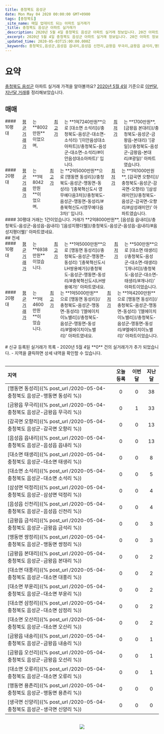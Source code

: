 ```yaml
---
title: 충청북도 음성군
date: Mon May 04 2020 00:00:00 GMT+0900
tags: [충청북도]
_site_name: 매일 업데이트 되는 아파트 실거래가
_title: 충청북도 음성군 아파트 실거래가
_description: 2020년 5월 4일 충청북도 음성군 아파트 실거래 정보입니다. 20건 아파트 정보가 있습니다.
_excerpt: 2020년 5월 4일 충청북도 음성군 아파트 실거래 정보입니다. 20건 아파트 정보가 있습니다.
_updated_time: 2020-05-03T15:00:00.000Z
_keywords: 충청북도,음성군,음성읍 읍내리,음성읍 신천리,금왕읍 무극리,금왕읍 금석리,맹동면 동성리,대소면 오산리,대소면 태생리,대소면 소석리,대소면 부윤리,대소면 오류리,대소면 대풍리,생극면 신양리,감곡면 오향리,금왕읍 내송리,대소면 삼정리,금왕읍 본대리,삼성면 덕정리,맹동면 쌍정리,맹동면 용촌리,금왕읍 오선리
---
```



# 요약
<ins>충청북도 음성군</ins> 아파트 실거래 가격을 알아볼까요? <ins>2020년 5월 4일</ins> 기준으로 <ins>이번달, 지난달 거래</ins>를 정리해보았습니다.

## 매매
<div class="container">
<div class="six columns" markdown="1">
#### 10평대
<ins>평균 거래가</ins>는 **8002만원**이었으며, <ins>최고가</ins>는 **1억7240만원**으로 [대소면 소석리](/충청북도-음성군-대소면-소석리) '[이안음성대소아파트](/충청북도-음성군-대소면-소석리/#이안음성대소아파트)' 입니다. <ins>최저가</ins>는 **1700만원**, [금왕읍 본대리](/충청북도-음성군-금왕읍-본대리) '[광일](/충청북도-음성군-금왕읍-본대리/#광일)' 아파트였습니다.
</div>
<div class="six columns" markdown="1">
#### 20평대
<ins>평균 거래가</ins>는 **1억8042만원**이었으며, <ins>최고가</ins>는 **2억5000만원**으로 [맹동면 동성리](/충청북도-음성군-맹동면-동성리) '[충북혁신도시 영무예다음3차](/충청북도-음성군-맹동면-동성리/#충북혁신도시영무예다음3차)' 입니다. <ins>최저가</ins>는 **1억1000만원**, [감곡면 오향리](/충청북도-음성군-감곡면-오향리) '[삼성래미안](/충청북도-음성군-감곡면-오향리/#삼성래미안)' 아파트였습니다.
</div>
</div>
<div class="container">
<div class="twelve columns" markdown="1">
#### 30평대
거래는 1건이었습니다. 거래가 **2억8000만원**, [음성읍 읍내리](/충청북도-음성군-음성읍-읍내리) '[음성지평더웰](/충청북도-음성군-음성읍-읍내리/#음성지평더웰)' 아파트였네요.
</div>
</div>
## 전세
<div class="container">
<div class="six columns" markdown="1">
#### 10평대
<ins>평균 거래가</ins>는 **6938만원**이었습니다. <ins>최고가</ins>는 **1억5000만원**으로 [맹동면 동성리](/충청북도-음성군-맹동면-동성리) '[충북혁신도시 LH쌍용예가](/충청북도-음성군-맹동면-동성리/#충북혁신도시LH쌍용예가)' 아파트였네요. <ins>최저가</ins>는 **500만원**으로 [대소면 태생리](/충청북도-음성군-대소면-태생리) '[개나리](/충청북도-음성군-대소면-태생리/#개나리)' 아파트이었습니다.
</div>
<div class="six columns" markdown="1">
#### 20평대
<ins>평균 거래가</ins>는 **1억4600만원**이었습니다. <ins>최고가</ins>는 **1억5000만원**으로 [맹동면 동성리](/충청북도-음성군-맹동면-동성리) '[엘에이치이노밸리](/충청북도-음성군-맹동면-동성리/#엘에이치이노밸리)' 아파트였네요. <ins>최저가</ins>는 **1억4200만원**으로 [맹동면 동성리](/충청북도-음성군-맹동면-동성리) '[엘에이치이노밸리](/충청북도-음성군-맹동면-동성리/#엘에이치이노밸리)' 아파트이었습니다.
</div>
</div>


<br>
# 신규 등록된 실거래가 목록
- 2020년 5월 4일 **0** 건의 실거래가가 추가 되었습니다.
- 지역을 클릭하면 상세 내역을 확인할 수 있습니다.
<br><br>

| 지역 | 오늘 등록 | 이번달 | 지난달 |
|:---|:---:|:---:|:---:|
| [맹동면 동성리]({% post_url /2020-05-04-충청북도 음성군-맹동면 동성리 %}) | 0 | 0 | 38|
| [금왕읍 무극리]({% post_url /2020-05-04-충청북도 음성군-금왕읍 무극리 %}) | 0 | 1 | 33|
| [감곡면 오향리]({% post_url /2020-05-04-충청북도 음성군-감곡면 오향리 %}) | 0 | 0 | 13|
| [음성읍 읍내리]({% post_url /2020-05-04-충청북도 음성군-음성읍 읍내리 %}) | 0 | 0 | 13|
| [대소면 태생리]({% post_url /2020-05-04-충청북도 음성군-대소면 태생리 %}) | 0 | 0 | 8|
| [대소면 소석리]({% post_url /2020-05-04-충청북도 음성군-대소면 소석리 %}) | 0 | 0 | 5|
| [삼성면 덕정리]({% post_url /2020-05-04-충청북도 음성군-삼성면 덕정리 %}) | 0 | 0 | 4|
| [음성읍 신천리]({% post_url /2020-05-04-충청북도 음성군-음성읍 신천리 %}) | 0 | 0 | 4|
| [금왕읍 금석리]({% post_url /2020-05-04-충청북도 음성군-금왕읍 금석리 %}) | 0 | 0 | 3|
| [맹동면 쌍정리]({% post_url /2020-05-04-충청북도 음성군-맹동면 쌍정리 %}) | 0 | 0 | 3|
| [금왕읍 본대리]({% post_url /2020-05-04-충청북도 음성군-금왕읍 본대리 %}) | 0 | 0 | 2|
| [대소면 대풍리]({% post_url /2020-05-04-충청북도 음성군-대소면 대풍리 %}) | 0 | 0 | 2|
| [대소면 부윤리]({% post_url /2020-05-04-충청북도 음성군-대소면 부윤리 %}) | 0 | 0 | 2|
| [대소면 삼정리]({% post_url /2020-05-04-충청북도 음성군-대소면 삼정리 %}) | 0 | 0 | 2|
| [대소면 오산리]({% post_url /2020-05-04-충청북도 음성군-대소면 오산리 %}) | 0 | 0 | 2|
| [금왕읍 내송리]({% post_url /2020-05-04-충청북도 음성군-금왕읍 내송리 %}) | 0 | 0 | 1|
| [금왕읍 오선리]({% post_url /2020-05-04-충청북도 음성군-금왕읍 오선리 %}) | 0 | 0 | 1|
| [대소면 오류리]({% post_url /2020-05-04-충청북도 음성군-대소면 오류리 %}) | 0 | 0 | 1|
| [맹동면 용촌리]({% post_url /2020-05-04-충청북도 음성군-맹동면 용촌리 %}) | 0 | 0 | 0|
| [생극면 신양리]({% post_url /2020-05-04-충청북도 음성군-생극면 신양리 %}) | 0 | 0 | 0|

<p align="center"><br><img src="https://via.placeholder.com/700x120"><br></p>
